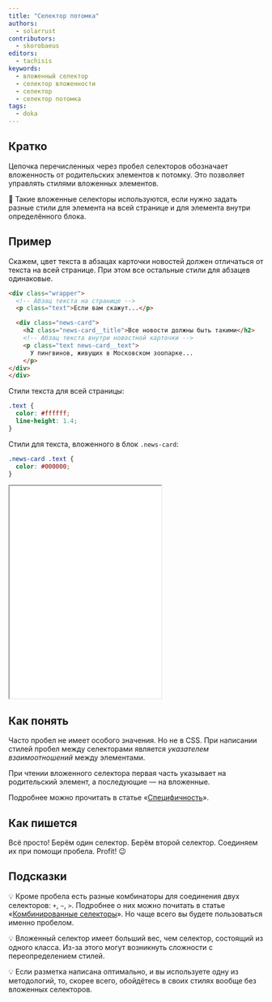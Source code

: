 ```yaml
---
title: "Селектор потомка"
authors:
  - solarrust
contributors:
  - skorobaeus
editors:
  - tachisis
keywords:
  - вложенный селектор
  - селектор вложенности
  - селектор
  - селектор потомка
tags:
  - doka
---
```


## Кратко

Цепочка перечисленных через пробел селекторов обозначает вложенность от родительских элементов к потомку. Это позволяет управлять стилями вложенных элементов.

🤖 Такие вложенные селекторы используются, если нужно задать разные стили для элемента на всей странице и для элемента внутри определённого блока.

## Пример

Скажем, цвет текста в абзацах карточки новостей должен отличаться от текста на всей странице. При этом все остальные стили для абзацев одинаковые.

```html
<div class="wrapper">
  <!-- Абзац текста на странице -->
  <p class="text">Если вам скажут...</p>

  <div class="news-card">
    <h2 class="news-card__title">Все новости должны быть такими</h2>
    <!-- Абзац текста внутри новостной карточки -->
    <p class="text news-card__text">
      У пингвинов, живущих в Московском зоопарке...
    </p>
</div>
</div>
```

Стили текста для всей страницы:

```css
.text {
  color: #ffffff;
  line-height: 1.4;
}
```

Стили для текста, вложенного в блок `.news-card`:

```css
.news-card .text {
  color: #000000;
}
```

<iframe title="Селектор потомка" src="demos/nested-selector/" height="420"></iframe>

## Как понять

Часто пробел не имеет особого значения. Но не в CSS. При написании стилей пробел между селекторами является _указателем взаимоотношений_ между элементами.

При чтении вложенного селектора первая часть указывает на родительский элемент, а последующие — на вложенные.

Подробнее можно прочитать в статье «[Специфичность](/css/specificity/)».

## Как пишется

Всё просто! Берём один селектор. Берём второй селектор. Соединяем их при помощи пробела. Profit! 😉

## Подсказки

💡 Кроме пробела есть разные комбинаторы для соединения двух селекторов: `+`, `~`, `>`. Подробнее о них можно почитать в статье «[Комбинированные селекторы](/css/combined-selectors/)». Но чаще всего вы будете пользоваться именно пробелом.

💡 Вложенный селектор имеет больший вес, чем селектор, состоящий из одного класса. Из-за этого могут возникнуть сложности с переопределением стилей.

💡 Если разметка написана оптимально, и вы используете одну из методологий, то, скорее всего, обойдётесь в своих стилях вообще без вложенных селекторов.
